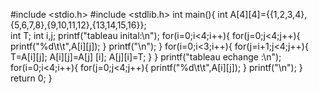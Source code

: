 #include <stdio.h>
#include <stdlib.h>
int main(){
	int A[4][4]={{1,2,3,4},{5,6,7,8},{9,10,11,12},{13,14,15,16}};  
	int T;
	int i,j;
   printf("tableau inital:\n");
    for(i=0;i<4;i++){
    	for(j=0;j<4;j++){
    		printf("%d\t\t",A[i][j]);
		}
		printf("\n");
	}
	    for(i=0;i<3;i++){
	    	for(j=i+1;j<4;j++){
	    		T=A[i][j];
	    		A[i][j]=A[j] [i];
	    		A[j][i]=T;
			}
			}
			printf("tableau echange :\n");
			for(i=0;i<4;i++){
				for(j=0;j<4;j++){
					printf("%d\t\t",A[i][j]);
				}
				printf("\n");
			}
			return 0;
}
